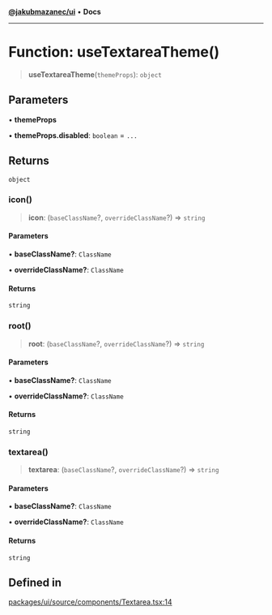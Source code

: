 [**@jakubmazanec/ui**](../README.md) • **Docs**

---

# Function: useTextareaTheme()

> **useTextareaTheme**(`themeProps`): `object`

## Parameters

• **themeProps**

• **themeProps.disabled**: `boolean` = `...`

## Returns

`object`

### icon()

> **icon**: (`baseClassName`?, `overrideClassName`?) => `string`

#### Parameters

• **baseClassName?**: `ClassName`

• **overrideClassName?**: `ClassName`

#### Returns

`string`

### root()

> **root**: (`baseClassName`?, `overrideClassName`?) => `string`

#### Parameters

• **baseClassName?**: `ClassName`

• **overrideClassName?**: `ClassName`

#### Returns

`string`

### textarea()

> **textarea**: (`baseClassName`?, `overrideClassName`?) => `string`

#### Parameters

• **baseClassName?**: `ClassName`

• **overrideClassName?**: `ClassName`

#### Returns

`string`

## Defined in

[packages/ui/source/components/Textarea.tsx:14](https://github.com/jakubmazanec/tools/blob/2afd81e4680434017b6f838733fd5ccd928cec42/packages/ui/source/components/Textarea.tsx#L14)
